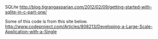 ﻿SQLite
http://blog.tigrangasparian.com/2012/02/09/getting-started-with-sqlite-in-c-part-one/

Some of this code is from this site below.
http://www.codeproject.com/Articles/808213/Developing-a-Large-Scale-Application-with-a-Single